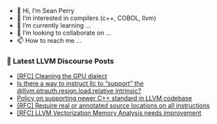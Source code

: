 - 👋 Hi, I’m Sean Perry
- 👀 I’m interested in compilers (c++, COBOL, llvm)
- 🌱 I’m currently learning ...
- 💞️ I’m looking to collaborate on ...
- 📫 How to reach me ...

<!---
s66perry/s66perry is a ✨ special ✨ repository because its `README.md` (this file) appears on your GitHub profile.
You can click the Preview link to take a look at your changes.
--->
### 📕 Latest LLVM Discourse Posts

<!-- DISCOURSE-LLVM:START -->
- [[RFC] Cleaning the GPU dialect](https://discourse.llvm.org/t/rfc-cleaning-the-gpu-dialect/88170#post_3)
- [Is there a way to instruct llc to “support” the @llvm.ptrauth.resign.load.relative intrinsic?](https://discourse.llvm.org/t/is-there-a-way-to-instruct-llc-to-support-the-llvm-ptrauth-resign-load-relative-intrinsic/88171#post_4)
- [Policy on supporting newer C++ standard in LLVM codebase](https://discourse.llvm.org/t/policy-on-supporting-newer-c-standard-in-llvm-codebase/88114#post_12)
- [[RFC] Require real or annotated source locations on all instructions](https://discourse.llvm.org/t/rfc-require-real-or-annotated-source-locations-on-all-instructions/86816#post_9)
- [[RFC] LLVM Vectorization Memory Analysis needs improvement](https://discourse.llvm.org/t/rfc-llvm-vectorization-memory-analysis-needs-improvement/88161#post_5)
<!-- DISCOURSE-LLVM:END -->
